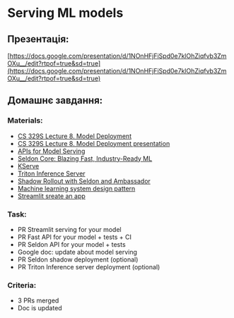 # Serving ML models

## Презентація:

[https://docs.google.com/presentation/d/1NOnHFjFiSpd0e7klOhZiqfvb3ZmOXu__/edit?rtpof=true&sd=true](https://docs.google.com/presentation/d/1NOnHFjFiSpd0e7klOhZiqfvb3ZmOXu__/edit?rtpof=true&sd=true)

## **Домашнє завдання:**

### Materials:

- [CS 329S Lecture 8. Model Deployment](https://docs.google.com/document/d/1hNuW6bqWYZjlwpit_8W1cu7kllb-jTfy3Liof1GJWug/edit)
- [CS 329S Lecture 8. Model Deployment presentation](https://docs.google.com/presentation/d/1U_zKs19VLJKnGE02JDRnzxJ8lgeVF22WSZ_GrA646fY/edit#slide=id.g10c9cdf798a_0_138)
- [APIs for Model Serving](https://madewithml.com/courses/mlops/api/)
- [Seldon Core: Blazing Fast, Industry-Ready ML](https://docs.seldon.io/projects/seldon-core/en/latest/workflow/github-readme.html)
- [KServe](https://github.com/kserve/kserve)
- [Triton Inference Server](https://github.com/triton-inference-server/server)
- [Shadow Rollout with Seldon and Ambassador](https://docs.seldon.io/projects/seldon-core/en/latest/examples/ambassador_shadow.html)
- [Machine learning system design pattern](https://github.com/mercari/ml-system-design-pattern)
- [Streamlit sreate an app](https://docs.streamlit.io/library/get-started/create-an-app)

### Task:

- PR Streamlit serving for your model
- PR Fast API for your model + tests + CI
- PR Seldon API for your model + tests
- Google doc: update about model serving
- PR Seldon shadow deployment (optional)
- PR Triton Inference server deployment (optional)

### Criteria:

- 3 PRs merged
- Doc is updated
